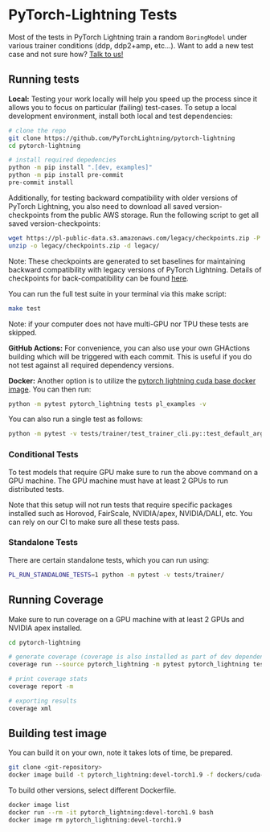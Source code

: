 # PyTorch-Lightning Tests

Most of the tests in PyTorch Lightning train a random `BoringModel` under various trainer conditions (ddp, ddp2+amp, etc...). Want to add a new test case and not sure how? [Talk to us!](https://join.slack.com/t/pytorch-lightning/shared_invite/zt-pw5v393p-qRaDgEk24~EjiZNBpSQFgQ)

## Running tests

**Local:** Testing your work locally will help you speed up the process since it allows you to focus on particular (failing) test-cases.
To setup a local development environment, install both local and test dependencies:

```bash
# clone the repo
git clone https://github.com/PyTorchLightning/pytorch-lightning
cd pytorch-lightning

# install required depedencies
python -m pip install ".[dev, examples]"
python -m pip install pre-commit
pre-commit install
```

Additionally, for testing backward compatibility with older versions of PyTorch Lightning, you also need to download all saved version-checkpoints from the public AWS storage. Run the following script to get all saved version-checkpoints:

```bash
wget https://pl-public-data.s3.amazonaws.com/legacy/checkpoints.zip -P legacy/
unzip -o legacy/checkpoints.zip -d legacy/
```

Note: These checkpoints are generated to set baselines for maintaining backward compatibility with legacy versions of PyTorch Lightning. Details of checkpoints for back-compatibility can be found [here](https://github.com/PyTorchLightning/pytorch-lightning/blob/master/legacy/README.md).

You can run the full test suite in your terminal via this make script:

```bash
make test
```

Note: if your computer does not have multi-GPU nor TPU these tests are skipped.

**GitHub Actions:** For convenience, you can also use your own GHActions building which will be triggered with each commit.
This is useful if you do not test against all required dependency versions.

**Docker:** Another option is to utilize the [pytorch lightning cuda base docker image](https://hub.docker.com/repository/docker/pytorchlightning/pytorch_lightning/tags?page=1&name=cuda). You can then run:

```bash
python -m pytest pytorch_lightning tests pl_examples -v
```

You can also run a single test as follows:

```bash
python -m pytest -v tests/trainer/test_trainer_cli.py::test_default_args
```

### Conditional Tests

To test models that require GPU make sure to run the above command on a GPU machine.
The GPU machine must have at least 2 GPUs to run distributed tests.

Note that this setup will not run tests that require specific packages installed
such as Horovod, FairScale, NVIDIA/apex, NVIDIA/DALI, etc.
You can rely on our CI to make sure all these tests pass.

### Standalone Tests

There are certain standalone tests, which you can run using:

```bash
PL_RUN_STANDALONE_TESTS=1 python -m pytest -v tests/trainer/
```

## Running Coverage

Make sure to run coverage on a GPU machine with at least 2 GPUs and NVIDIA apex installed.

```bash
cd pytorch-lightning

# generate coverage (coverage is also installed as part of dev dependencies under requirements/devel.txt)
coverage run --source pytorch_lightning -m pytest pytorch_lightning tests pl_examples -v

# print coverage stats
coverage report -m

# exporting results
coverage xml
```

## Building test image

You can build it on your own, note it takes lots of time, be prepared.

```bash
git clone <git-repository>
docker image build -t pytorch_lightning:devel-torch1.9 -f dockers/cuda-extras/Dockerfile --build-arg TORCH_VERSION=1.9 .
```

To build other versions, select different Dockerfile.

```bash
docker image list
docker run --rm -it pytorch_lightning:devel-torch1.9 bash
docker image rm pytorch_lightning:devel-torch1.9
```
